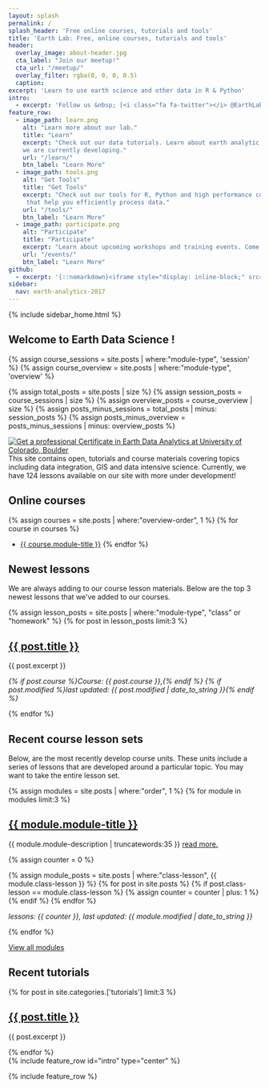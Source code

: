 ```yaml
---
layout: splash
permalink: /
splash_header: 'Free online courses, tutorials and tools'
title: 'Earth Lab: Free, online courses, tutorials and tools'
header:
  overlay_image: about-header.jpg
  cta_label: "Join our meetup!"
  cta_url: "/meetup/"
  overlay_filter: rgba(0, 0, 0, 0.5)
  caption:
excerpt: 'Learn to use earth science and other data in R & Python'
intro:
  - excerpt: 'Follow us &nbsp; [<i class="fa fa-twitter"></i> @EarthLabCU](https://twitter.com/EarthLabCU){: .btn .btn--twitter}'
feature_row:
  - image_path: learn.png
    alt: "Learn more about our lab."
    title: "Learn"
    excerpt: "Check out our data tutorials. Learn about earth analytic focused courses and programs
    we are currently developing."
    url: "/learn/"
    btn_label: "Learn More"
  - image_path: tools.png
    alt: "Get Tools"
    title: "Get Tools"
    excerpt: "Check out our tools for R, Python and high performance computing environments
     that help you efficiently process data."
    url: "/tools/"
    btn_label: "Learn More"
  - image_path: participate.png
    alt: "Participate"
    title: "Participate"
    excerpt: "Learn about upcoming workshops and training events. Come to our weekly data meetup or suggest a topic for us to cover!"
    url: "/events/"
    btn_label: "Learn More"
github:
  - excerpt: '{::nomarkdown}<iframe style="display: inline-block;" src="https://ghbtns.com/github-btn.html?user=mmistakes&repo=minimal-mistakes&type=star&count=true&size=large" frameborder="0" scrolling="0" width="160px" height="30px"></iframe> <iframe style="display: inline-block;" src="https://ghbtns.com/github-btn.html?user=mmistakes&repo=minimal-mistakes&type=fork&count=true&size=large" frameborder="0" scrolling="0" width="158px" height="30px"></iframe>{:/nomarkdown}'
sidebar:
  nav: earth-analytics-2017
---
```


<!-- hiding this until the functionality is fully working -->
<div class="sidebar notsticky">
  {% include sidebar_home.html %}
</div>

<div class="archive" markdown="1">

## Welcome to Earth Data Science !

{% assign course_sessions = site.posts | where:"module-type", 'session' %}
{% assign course_overview = site.posts | where:"module-type", 'overview' %}

{% assign total_posts = site.posts | size  %}
{% assign session_posts = course_sessions | size %}
{% assign overview_posts = course_overview | size %}
{% assign posts_minus_sessions = total_posts | minus: session_posts  %}
{% assign posts_minus_overview = posts_minus_sessions | minus: overview_posts %}


<div class = "prof-cert-wrapper">
<div id = "right">
<a href="http://bit.ly/2zBwHu9" target="_blank"><img src="{{ site.url }}/images/earth-data-analytics-professional-certificate-banner.png" alt="Get a professional Certificate in Earth Data Analytics at University of Colorado, Boulder"></a></div>
<div id = "left">This site contains open, tutorials and course materials covering topics including data integration, GIS
and data intensive science. Currently, we have 124 lessons
  available on our site with more under development! </div>

</div>


## Online courses

{% assign courses = site.posts | where:"overview-order", 1 %}
{% for course in courses %}
* <a href="{{ site.url }}{{ course.permalink }}">{{ course.module-title }}</a>
{% endfor %}

## Newest lessons

<div class="list__item">
We are always adding to our course lesson materials. Below are the top 3
newest lessons that we've added to our courses.
</div>

{% assign lesson_posts = site.posts | where:"module-type", "class" or "homework" %}
{% for post in lesson_posts limit:3 %}
  <div class="list__item">
  <article class="archive__item">
    <h2 class="archive__item-title"><a href="{{ site.baseurl }}{{ post.url}}">{{ post.title }}</a></h2>
    <p class="archive__item-excerpt">{{ post.excerpt }}</p>
    <p class="archive__item-excerpt"><i>{% if post.course %}Course: {{ post.course }},{% endif %} {% if post.modified %}last updated: {{ post.modified | date_to_string }}{% endif %}</i></p>
  </article>
  </div>

{% endfor %}

## Recent course lesson sets

<div class="list__item">
Below, are the most recently develop course units. These units include a series
of lessons that are developed around a particular topic. You may want to take
the entire lesson set.
</div>

{% assign modules = site.posts | where:"order", 1 %}
{% for module in modules limit:3 %}

<div class="list__item">
  <article class="archive__item" >
  <h2 class="archive__item-title">
  <a href="{{ site.url }}{{ module.permalink }}">{{ module.module-title }}</a></h2>
  <p class='archive__item-excerpt'>{{ module.module-description | truncatewords:35 }} <a href="{{ site.url }}{{ module.permalink }}">read more.</a>  </p>

  {% assign counter = 0 %}

  <!-- this may not work -->
  {% assign module_posts = site.posts | where:"class-lesson", {{ module.class-lesson }} %}
  {% for post in site.posts %}
      {% if post.class-lesson == module.class-lesson %}
        {% assign counter = counter | plus: 1 %}
      {% endif %}
  {% endfor %}

  <p class="archive__item-excerpt"><i>lessons: {{ counter }}, last updated: {{ module.modified | date_to_string }}</i></p>
  </article>
</div>

{% endfor %}

<a href="{{ site.url}}/courses/">View all modules </a>

## Recent tutorials

{% for post in site.categories.['tutorials'] limit:3 %}
<!-- List the most recent 3 tutorials  -->
<div class="list__item">
<article class="archive__item">
  <h2 class="archive__item-title"><a href="{{ site.baseurl }}{{ post.url}}">{{ post.title }}</a></h2>
  <p class="archive__item-excerpt">{{ post.excerpt }}</p>
</article>
</div>
{% endfor %}

</div>
{% include feature_row id="intro" type="center" %}

{% include feature_row %}

